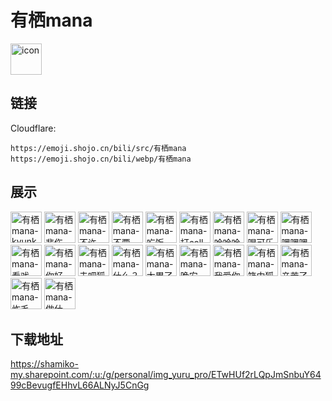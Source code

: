 # 有栖mana
<img src="https://emoji.shojo.cn/bili/src/有栖mana/icon.png" width="50" height="50" alt="icon">

## 链接
Cloudflare:
```
https://emoji.shojo.cn/bili/src/有栖mana
https://emoji.shojo.cn/bili/webp/有栖mana
```
## 展示
<img src="https://emoji.shojo.cn/bili/src/有栖mana/有栖mana-kyunkyun.png" width="50" height="50" alt="有栖mana-kyunkyun">
<img src="https://emoji.shojo.cn/bili/src/有栖mana/有栖mana-悲伤.png" width="50" height="50" alt="有栖mana-悲伤">
<img src="https://emoji.shojo.cn/bili/src/有栖mana/有栖mana-不许DD.png" width="50" height="50" alt="有栖mana-不许DD">
<img src="https://emoji.shojo.cn/bili/src/有栖mana/有栖mana-不要.png" width="50" height="50" alt="有栖mana-不要">
<img src="https://emoji.shojo.cn/bili/src/有栖mana/有栖mana-吃饭.png" width="50" height="50" alt="有栖mana-吃饭">
<img src="https://emoji.shojo.cn/bili/src/有栖mana/有栖mana-打call.png" width="50" height="50" alt="有栖mana-打call">
<img src="https://emoji.shojo.cn/bili/src/有栖mana/有栖mana-哈哈哈.png" width="50" height="50" alt="有栖mana-哈哈哈">
<img src="https://emoji.shojo.cn/bili/src/有栖mana/有栖mana-喝可乐.png" width="50" height="50" alt="有栖mana-喝可乐">
<img src="https://emoji.shojo.cn/bili/src/有栖mana/有栖mana-嘿嘿嘿嘿.png" width="50" height="50" alt="有栖mana-嘿嘿嘿嘿">
<img src="https://emoji.shojo.cn/bili/src/有栖mana/有栖mana-看戏.png" width="50" height="50" alt="有栖mana-看戏">
<img src="https://emoji.shojo.cn/bili/src/有栖mana/有栖mana-你好.png" width="50" height="50" alt="有栖mana-你好">
<img src="https://emoji.shojo.cn/bili/src/有栖mana/有栖mana-去吧狐火.png" width="50" height="50" alt="有栖mana-去吧狐火">
<img src="https://emoji.shojo.cn/bili/src/有栖mana/有栖mana-什么？.png" width="50" height="50" alt="有栖mana-什么？">
<img src="https://emoji.shojo.cn/bili/src/有栖mana/有栖mana-太累了.png" width="50" height="50" alt="有栖mana-太累了">
<img src="https://emoji.shojo.cn/bili/src/有栖mana/有栖mana-晚安.png" width="50" height="50" alt="有栖mana-晚安">
<img src="https://emoji.shojo.cn/bili/src/有栖mana/有栖mana-我爱你.png" width="50" height="50" alt="有栖mana-我爱你">
<img src="https://emoji.shojo.cn/bili/src/有栖mana/有栖mana-箱中狐狸.png" width="50" height="50" alt="有栖mana-箱中狐狸">
<img src="https://emoji.shojo.cn/bili/src/有栖mana/有栖mana-辛苦了.png" width="50" height="50" alt="有栖mana-辛苦了">
<img src="https://emoji.shojo.cn/bili/src/有栖mana/有栖mana-炸毛.png" width="50" height="50" alt="有栖mana-炸毛">
<img src="https://emoji.shojo.cn/bili/src/有栖mana/有栖mana-做什么？.png" width="50" height="50" alt="有栖mana-做什么？">

## 下载地址

https://shamiko-my.sharepoint.com/:u:/g/personal/img_yuru_pro/ETwHUf2rLQpJmSnbuY6499cBevugfEHhvL66ALNyJ5CnGg